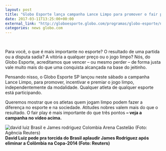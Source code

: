 ```yaml
---
layout: post
title: "Globo Esporte lança campanha Lance Limpo para promover o fair play"
date: 2017-03-11T13:25:00+00:00
external_link: "http://globoesporte.globo.com/programas/globo-esporte/noticia/2017/03/globo-esporte-lanca-campanha-lance-limpo-para-promover-o-fair-play.html"
categories: news globo.com
---
```

&nbsp;

Para você, o que é mais importante no esporte? O resultado de uma partida ou a disputa sadia? A vitória a qualquer preço ou o jogo limpo? Nós, do Globo Esporte, acreditamos que vencer – ou mesmo perder – de forma justa vale muito mais do que uma conquista alcançada na base do jeitinho.

Pensando nisso, o Globo Esporte SP lançou neste sábado a campanha Lance Limpo, para promover, incentivar e premiar o jogo limpo, independentemente da modalidade. Qualquer atleta de qualquer esporte está participando.&nbsp;

Queremos mostrar que os atletas quem jogam limpo podem fazer a diferença no esporte e na sociedade. Atitudes nobres valem mais do que o resultado. O fair play é mais importante do que três pontos **– veja a campanha no vídeo acima.**

 ![david luiz Brasil e James rodriguez Colombia Arena Castelão (Foto: Agência Reuters)](http://s2.glbimg.com/iDa0C7ZS9ReAAb7R0gBKzpJLO7E=/0x0:2000x1264/690x436/s.glbimg.com/es/ge/f/original/2014/07/04/davidluiz_jamesrodriguez_reu3.jpg "david luiz Brasil e James rodriguez Colombia Arena Castelão (Foto: Agência Reuters)")**David Luiz pede pra torcida do Brasil aplaudir James Rodriguez após eliminar a Colômbia na Copa-2014 (Foto: Reuters)**

